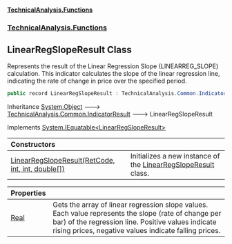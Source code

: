 #### [TechnicalAnalysis\.Functions](Atypical.TechnicalAnalysis.Functions.md 'Atypical\.TechnicalAnalysis\.Functions')
### [TechnicalAnalysis\.Functions](Atypical.TechnicalAnalysis.Functions.md#TechnicalAnalysis.Functions 'TechnicalAnalysis\.Functions')

## LinearRegSlopeResult Class

Represents the result of the Linear Regression Slope \(LINEARREG\_SLOPE\) calculation\.
This indicator calculates the slope of the linear regression line, indicating the rate of change
in price over the specified period\.

```csharp
public record LinearRegSlopeResult : TechnicalAnalysis.Common.IndicatorResult, System.IEquatable<TechnicalAnalysis.Functions.LinearRegSlopeResult>
```

Inheritance [System\.Object](https://docs.microsoft.com/en-us/dotnet/api/System.Object 'System\.Object') &#129106; [TechnicalAnalysis\.Common\.IndicatorResult](https://docs.microsoft.com/en-us/dotnet/api/TechnicalAnalysis.Common.IndicatorResult 'TechnicalAnalysis\.Common\.IndicatorResult') &#129106; LinearRegSlopeResult

Implements [System\.IEquatable&lt;](https://docs.microsoft.com/en-us/dotnet/api/System.IEquatable-1 'System\.IEquatable\`1')[LinearRegSlopeResult](LinearRegSlopeResult.md 'TechnicalAnalysis\.Functions\.LinearRegSlopeResult')[&gt;](https://docs.microsoft.com/en-us/dotnet/api/System.IEquatable-1 'System\.IEquatable\`1')

| Constructors | |
| :--- | :--- |
| [LinearRegSlopeResult\(RetCode, int, int, double\[\]\)](LinearRegSlopeResult.LinearRegSlopeResult(RetCode,int,int,double[]).md 'TechnicalAnalysis\.Functions\.LinearRegSlopeResult\.LinearRegSlopeResult\(TechnicalAnalysis\.Common\.RetCode, int, int, double\[\]\)') | Initializes a new instance of the [LinearRegSlopeResult](LinearRegSlopeResult.md 'TechnicalAnalysis\.Functions\.LinearRegSlopeResult') class\. |

| Properties | |
| :--- | :--- |
| [Real](LinearRegSlopeResult.Real.md 'TechnicalAnalysis\.Functions\.LinearRegSlopeResult\.Real') | Gets the array of linear regression slope values\. Each value represents the slope \(rate of change per bar\) of the regression line\. Positive values indicate rising prices, negative values indicate falling prices\. |
